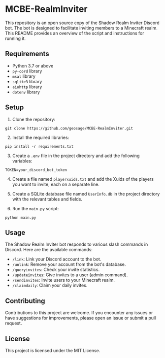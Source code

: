 # MCBE-RealmInviter

This repository is an open source copy of the Shadow Realm Inviter Discord bot. The bot is designed to facilitate inviting members to a Minecraft realm. This README provides an overview of the script and instructions for running it.

## Requirements
- Python 3.7 or above
- `py-cord` library
- `msal` library
- `sqlite3` library
- `aiohttp` library
- `dotenv` library

## Setup

1. Clone the repository:
```
git clone https://github.com/geosage/MCBE-RealmInviter.git
```

2. Install the required libraries:
```
pip install -r requirements.txt
```

3. Create a `.env` file in the project directory and add the following variables:
```
TOKEN=your_discord_bot_token
```

4. Create a file named `playerxuids.txt` and add the Xuids of the players you want to invite, each on a separate line.

6. Create a SQLite database file named `UserInfo.db` in the project directory with the relevant tables and fields.

8. Run the `main.py` script:
```
python main.py
```

## Usage

The Shadow Realm Inviter bot responds to various slash commands in Discord. Here are the available commands:

- `/link`: Link your Discord account to the bot.
- `/unlink`: Remove your account from the bot's database.
- `/queryinvites`: Check your invite statistics.
- `/updateinvites`: Give invites to a user (admin command).
- `/sendinvites`: Invite users to your Minecraft realm.
- `/claimdaily`: Claim your daily invites.

## Contributing

Contributions to this project are welcome. If you encounter any issues or have suggestions for improvements, please open an issue or submit a pull request.

## License

This project is licensed under the MIT License.
